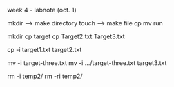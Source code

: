 week 4 - labnote (oct. 1)

mkdir --\> make directory touch --\> make file cp mv run

mkdir cp target cp Target2.txt Target3.txt

cp -i target1.txt target2.txt

mv -i target-three.txt mv -i .../target-three.txt target3.txt

rm -i temp2/ rm -ri temp2/
